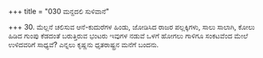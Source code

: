 +++
title = "030 ಮನ್ದದಲಿ ಸುಳಿವಾನೆ"

+++
30. ಮೆಲ್ಲನೆ ಚಲಿಸುವ ಆನೆ-ಕುದುರೆಗಳ ಹಿಂಡು, ಜೋಡಿಸಿದ ರಾಜರ ಪಲ್ಲಕ್ಕಿಗಳು, ಸಾಲು ಸಾಲಾಗಿ, ಕೋಲು ಹಿಡಿದ ಗುಂಪು ಕೆಡದಂತೆ ಬರುತ್ತಿರುವ  ಭಂಟರು ಇವುಗಳ ನಡುವೆ ಒಳಗೆ ಹೋಗಲು ಗಾಳಿಗೂ ಸಂಕಟವೆಂದ ಮೇಲೆ ಉಳಿದವರಿಗೆ ಸಾಧ್ಯವೆ? ಎನ್ನಲು ಕೃಷ್ಣನು ಧೃತರಾಷ್ಟ್ರನ ಮನೆಗೆ ಬಂದನು.